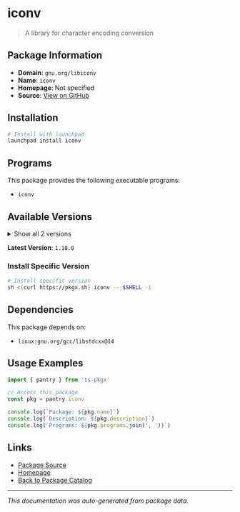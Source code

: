 # iconv

> A library for character encoding conversion

## Package Information

- **Domain**: `gnu.org/libiconv`
- **Name**: `iconv`
- **Homepage**: Not specified
- **Source**: [View on GitHub](https://github.com/pkgxdev/pantry/tree/main/projects/gnu.org/libiconv/package.yml)

## Installation

```bash
# Install with launchpad
launchpad install iconv
```

## Programs

This package provides the following executable programs:

- `iconv`

## Available Versions

<details>
<summary>Show all 2 versions</summary>

- `1.18.0`, `1.17.0`

</details>

**Latest Version**: `1.18.0`

### Install Specific Version

```bash
# Install specific version
sh <(curl https://pkgx.sh) iconv -- $SHELL -i
```

## Dependencies

This package depends on:

- `linux:gnu.org/gcc/libstdcxx@14`

## Usage Examples

```typescript
import { pantry } from 'ts-pkgx'

// Access this package
const pkg = pantry.iconv

console.log(`Package: ${pkg.name}`)
console.log(`Description: ${pkg.description}`)
console.log(`Programs: ${pkg.programs.join(', ')}`)
```

## Links

- [Package Source](https://github.com/pkgxdev/pantry/tree/main/projects/gnu.org/libiconv/package.yml)
- [Homepage](#)
- [Back to Package Catalog](../../../package-catalog.md)

---

*This documentation was auto-generated from package data.*
